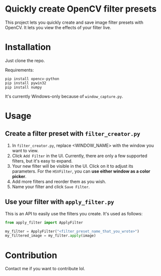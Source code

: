 # Quickly create OpenCV filter presets

This project lets you quickly create and save image filter presets with OpenCV. It lets you view the effects of your filter live.

# Installation

Just clone the repo.

Requirements:
```
pip install opencv-python
pip install pywin32
pip install numpy
```

It's currently Windows-only because of `window_capture.py`.

# Usage

## Create a filter preset with `filter_creator.py`

1. In `filter_creator.py`, replace <WINDOW_NAME> with the window you want to view.
2. Click `Add Filter` in the UI. Currently, there are only a few supported filters, but it's easy to expand.
3. Your new filter will be visible in the UI. Click on it to adjust its parameters. For the `HSVFilter`, you can **use either window as a color picker**.
4. Add more filters and reorder them as you wish.
5. Name your filter and click `Save Filter`.

## Use your filter with `apply_filter.py`

This is an API to easily use the filters you create. It's used as follows:
```py
from apply_filter import ApplyFilter

my_filter = ApplyFilter("<filter_preset_name_that_you_wrote>")
my_filtered_image = my_filter.apply(image)
```

# Contribution

Contact me if you want to contribute lol.
